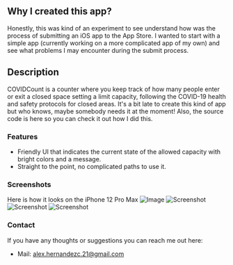 ## Why I created this app?
Honestly, this was kind of an experiment to see understand how was the process of submitting an iOS app to the App Store. I wanted to start with a simple app (currently working on a more complicated app of my own) and see what problems I may encounter during the submit process. 

## Description

COVIDCount is a counter where you keep track of how many people enter or exit a closed space setting a limit capacity, following the COVID-19 health and safety protocols for closed areas. It's a bit late to create this kind of app but who knows, maybe somebody needs it at the moment! Also, the source code is here so you can check it out how I did this.

### Features

- Friendly UI that indicates the current state of the allowed capacity with bright colors and a message.
- Straight to the point, no complicated paths to use it.

### Screenshots
Here is how it looks on the iPhone 12 Pro Max
![Image](Screenshots/screenshot1.png)
![Screenshot](Screenshots/screenshot2.png)
![Screenshot](Screenshots/screenshot3.png)
![Screenshot](Screenshots/screenshot4.png)

### Contact
If you have any thoughts or suggestions you can reach me out here:
- Mail: alex.hernandezc.21@gmail.com


